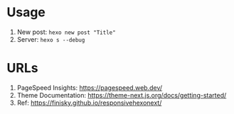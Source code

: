 # Usage
1. New post: `hexo new post "Title"`
2. Server: `hexo s --debug`

# URLs
1. PageSpeed Insights: https://pagespeed.web.dev/
2. Theme Documentation: https://theme-next.js.org/docs/getting-started/
3. Ref: https://finisky.github.io/responsivehexonext/
